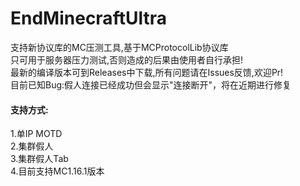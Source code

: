 # EndMinecraftUltra
支持新协议库的MC压测工具,基于MCProtocolLib协议库<br>
只可用于服务器压力测试,否则造成的后果由使用者自行承担!<br>
最新的编译版本可到Releases中下载,所有问题请在Issues反馈,欢迎Pr!<br>
目前已知Bug:假人连接已经成功但会显示"连接断开"，将在近期进行修复

#### 支持方式: ####
1.单IP MOTD<br>
2.集群假人<br>
3.集群假人Tab<br>
4.目前支持MC1.16.1版本
